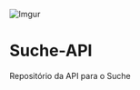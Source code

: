 ![Imgur](https://i.imgur.com/YR8fRkP.png)

# Suche-API
Repositório da API para o Suche

<!-- Teste de automação de deploy no Glitch -->
